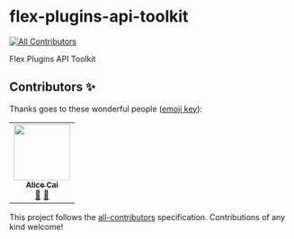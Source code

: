 # flex-plugins-api-toolkit
<!-- ALL-CONTRIBUTORS-BADGE:START - Do not remove or modify this section -->
[![All Contributors](https://img.shields.io/badge/all_contributors-1-orange.svg?style=flat-square)](#contributors-)
<!-- ALL-CONTRIBUTORS-BADGE:END -->
Flex Plugins API Toolkit

## Contributors ✨

Thanks goes to these wonderful people ([emoji key](https://allcontributors.org/docs/en/emoji-key)):

<!-- ALL-CONTRIBUTORS-LIST:START - Do not remove or modify this section -->
<!-- prettier-ignore-start -->
<!-- markdownlint-disable -->
<table>
  <tr>
    <td align="center"><a href="https://github.com/ahcai"><img src="https://avatars3.githubusercontent.com/u/4912483?v=4" width="100px;" alt=""/><br /><sub><b>Alice Cai</b></sub></a><br /><a href="#ideas-ahcai" title="Ideas, Planning, & Feedback">🤔</a> <a href="https://github.com/twilio/flex-plugins-api/pulls?q=is%3Apr+reviewed-by%3Aahcai" title="Reviewed Pull Requests">👀</a></td>
  </tr>
</table>

<!-- markdownlint-enable -->
<!-- prettier-ignore-end -->
<!-- ALL-CONTRIBUTORS-LIST:END -->

This project follows the [all-contributors](https://github.com/all-contributors/all-contributors) specification. Contributions of any kind welcome!